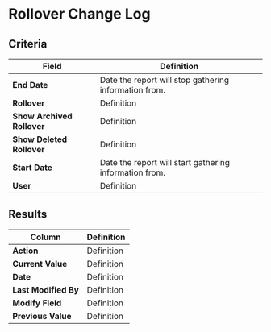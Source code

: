 # Rollover Change Log

## Criteria

| **Field** | **Definition** |
| --- | --- |
| **End Date** | Date the report will stop gathering information from. |
| **Rollover** | Definition |
| **Show Archived Rollover** | Definition |
| **Show Deleted Rollover** | Definition |
| **Start Date** | Date the report will start gathering information from. |
| **User** | Definition |

## Results

| **Column** | **Definition** |
| --- | --- |
| **Action** | Definition |
| **Current Value** | Definition |
| **Date** | Definition |
| **Last Modified By** | Definition |
| **Modify Field** | Definition |
| **Previous Value** | Definition |